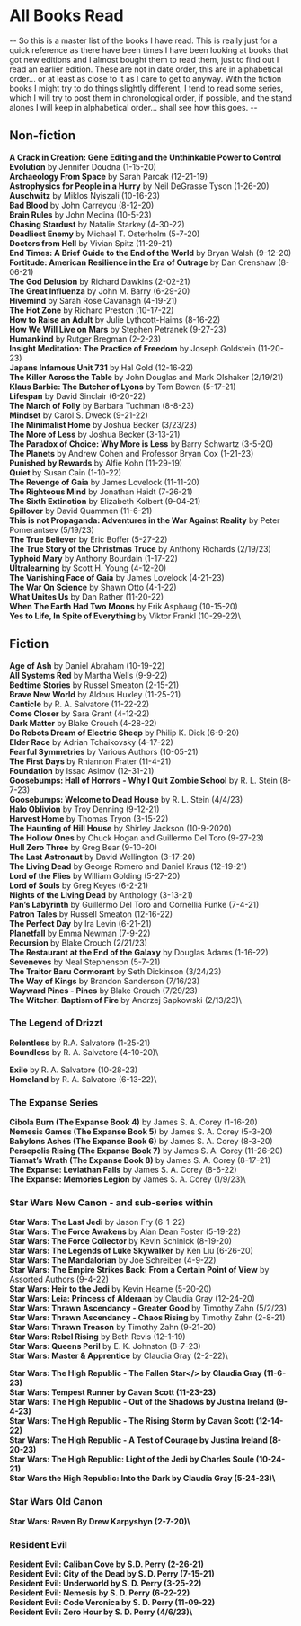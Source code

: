 # All Books Read
-- So this is a master list of the books I have read. This is really just for a quick reference as there have been times I have been looking at books that got new editions and I almost bought them to read them, just to find out I read an earlier edition. These are not in date order, this are in alphabetical order... or at least as close to it as I care to get to anyway.
With the fiction books I might try to do things slightly different, I tend to read some series, which I will try to post them in chronological order, if possible, and the stand alones I will keep in alphabetical order... shall see how this goes. --

## Non-fiction
<b>A Crack in Creation: Gene Editing and the Unthinkable Power to Control Evolution</b> by Jennifer Doudna (1-15-20)\
<b>Archaeology From Space</b> by Sarah Parcak (12-21-19)\
<b>Astrophysics for People in a Hurry</b> by Neil DeGrasse Tyson (1-26-20)\
<b>Auschwitz</b> by Miklos Nyiszali (10-16-23)\
<b>Bad Blood</b> by John Carreyou (8-12-20)\
<b>Brain Rules</b> by John Medina (10-5-23)\
<b>Chasing Stardust</b> by Natalie Starkey (4-30-22)\
<b>Deadliest Enemy</b> by Michael T. Osterholm (5-7-20)\
<b>Doctors from Hell</b> by Vivian Spitz (11-29-21)\
<b>End Times: A Brief Guide to the End of the World</b> by Bryan Walsh (9-12-20)\
<b>Fortitude: American Resilience in the Era of Outrage</b> by Dan Crenshaw (8-06-21)\
<b>The God Delusion</b> by Richard Dawkins (2-02-21)\
<b>The Great Influenza</b> by John M. Barry (6-29-20)\
<b>Hivemind</b> by Sarah Rose Cavanagh (4-19-21)\
<b>The Hot Zone</b> by Richard Preston (10-17-22)\
<b>How to Raise an Adult</b> by Julie Lythcott-Haims (8-16-22)\
<b>How We Will Live on Mars</b> by Stephen Petranek (9-27-23)\
<b>Humankind</b> by Rutger Bregman (2-2-23)\
<b>Insight Meditation: The Practice of Freedom</b> by Joseph Goldstein (11-20-23)\
<b>Japans Infamous Unit 731</b> by Hal Gold (12-16-22)\
<b>The Killer Across the Table</b> by John Douglas and Mark Olshaker (2/19/21)\
<b>Klaus Barbie: The Butcher of Lyons</b> by Tom Bowen (5-17-21)\
<b>Lifespan</b> by David Sinclair (6-20-22)\
<b>The March of Folly</b> by Barbara Tuchman (8-8-23)\
<b>Mindset</b> by Carol S. Dweck (9-21-22)\
<b>The Minimalist Home</b> by Joshua Becker (3/23/23)\
<b>The More of Less</b> by Joshua Becker (3-13-21)\
<b>The Paradox of Choice: Why More is Less</b> by Barry Schwartz (3-5-20)\
<b>The Planets</b> by Andrew Cohen and Professor Bryan Cox (1-21-23)\
<b>Punished by Rewards</b> by Alfie Kohn (11-29-19)\
<b>Quiet</b> by Susan Cain (1-10-22)\
<b>The Revenge of Gaia</b> by James Lovelock (11-11-20)\
<b>The Righteous Mind</b> by Jonathan Haidt (7-26-21)\
<b>The Sixth Extinction</b> by Elizabeth Kolbert (9-04-21)\
<b>Spillover</b> by David Quammen (11-6-21)\
<b>This is not Propaganda: Adventures in the War Against Reality</b> by Peter Pomerantsev (5/19/23)\
<b>The True Believer</b> by Eric Boffer (5-27-22)\
<b>The True Story of the Christmas Truce</b> by Anthony Richards (2/19/23)\
<b>Typhoid Mary</b> by Anthony Bourdain (1-17-22)\
<b>Ultralearning</b> by Scott H. Young (4-12-20)\
<b>The Vanishing Face of Gaia</b> by James Lovelock (4-21-23)\
<b>The War On Science</b> by Shawn Otto (4-1-22)\
<b>What Unites Us</b> by Dan Rather (11-20-22)\
<b>When The Earth Had Two Moons</b> by Erik Asphaug (10-15-20)\
<b>Yes to Life, In Spite of Everything</b> by Viktor Frankl (10-29-22)\



## Fiction
<b>Age of Ash</b> by Daniel Abraham (10-19-22)\
<b>All Systems Red</b> by Martha Wells (9-9-22)\
<b>Bedtime Stories</b> by Russel Smeaton (2-15-21)\
<b>Brave New World</b> by Aldous Huxley (11-25-21)\
<b>Canticle</b> by R. A. Salvatore (11-22-22)\
<b>Come Closer</b> by Sara Grant (4-12-22)\
<b>Dark Matter</b> by Blake Crouch (4-28-22)\
<b>Do Robots Dream of Electric Sheep</b> by Philip K. Dick (6-9-20)\
<b>Elder Race</b> by Adrian Tchaikovsky (4-17-22)\
<b>Fearful Symmetries</b> by Various Authors (10-05-21)\
<b>The First Days</b> by Rhiannon Frater (11-4-21)\
<b>Foundation</b> by Issac Asimov (12-31-21)\
<b>Goosebumps: Hall of Horrors - Why I Quit Zombie School</b> by R. L. Stein (8-7-23)\
<b>Goosebumps: Welcome to Dead House</b> by R. L. Stein (4/4/23)\
<b>Halo Oblivion</b> by Troy Denning (9-12-21)\
<b>Harvest Home</b> by Thomas Tryon (3-15-22)\
<b>The Haunting of Hill House</b> by Shirley Jackson (10-9-2020)\
<b>The Hollow Ones</b> by Chuck Hogan and Guillermo Del Toro (9-27-23)\
<b>Hull Zero Three</b> by Greg Bear (9-10-20)\
<b>The Last Astronaut</b> by David Wellington (3-17-20)\
<b>The Living Dead</b> by George Romero and Daniel Kraus (12-19-21)\
<b>Lord of the Flies</b> by William Golding (5-27-20)\
<b>Lord of Souls</b> by Greg Keyes (6-2-21)\
<b>Nights of the Living Dead</b> by Anthology (3-13-21)\
<b>Pan’s Labyrinth</b> by Guillermo Del Toro and Cornellia Funke (7-4-21)\
<b>Patron Tales</b> by Russell Smeaton  (12-16-22)\
<b>The Perfect Day</b> by Ira Levin (6-21-21)\
<b>Planetfall</b> by Emma Newman (7-9-22)\
<b>Recursion</b> by Blake Crouch (2/21/23)\
<b>The Restaurant at the End of the Galaxy</b> by Douglas Adams (1-16-22)\
<b>Seveneves</b> by Neal Stephenson (5-7-21)\
<b>The Traitor Baru Cormorant</b> by Seth Dickinson (3/24/23)\
<b>The Way of Kings</b> by Brandon Sanderson (7/16/23)\
<b>Wayward Pines - Pines</b> by Blake Crouch (7/29/23)\
<b>The Witcher: Baptism of Fire</b> by Andrzej Sapkowski (2/13/23)\

### The Legend of Drizzt
<b>Relentless</b> by R.A. Salvatore (1-25-21)\
<b>Boundless</b> by R. A. Salvatore (4-10-20)\

<b>Exile</b> by R. A. Salvatore (10-28-23)\
<b>Homeland</b> by R. A. Salvatore (6-13-22)\

### The Expanse Series
<b>Cibola Burn (The Expanse Book 4)</b> by James S. A. Corey (1-16-20)\
<b>Nemesis Games (The Expanse Book 5)</b> by James S. A. Corey (5-3-20)\
<b>Babylons Ashes (The Expanse Book 6)</b> by James S. A. Corey (8-3-20)\
<b>Persepolis Rising (The Expanse Book 7)</b> by James S. A. Corey (11-26-20)\
<b>Tiamat’s Wrath (The Expanse Book 8)</b> by James S. A. Corey (8-17-21)\
<b>The Expanse: Leviathan Falls</b> by James S. A. Corey (8-6-22)\
<b>The Expanse: Memories Legion</b> by James S. A. Corey (1/9/23)\

### Star Wars New Canon - and sub-series within
<b>Star Wars: The Last Jedi</b> by Jason Fry (6-1-22)\
<b>Star Wars: The Force Awakens</b> by Alan Dean Foster (5-19-22)\
<b>Star Wars: The Force Collector</b> by Kevin Schinick (8-19-20)\
<b>Star Wars: The Legends of Luke Skywalker</b> by Ken Liu (6-26-20)\
<b>Star Wars: The Mandalorian</b> by Joe Schreiber (4-9-22)\
<b>Star Wars: The Empire Strikes Back: From a Certain Point of View</b> by Assorted Authors (9-4-22)\
<b>Star Wars: Heir to the Jedi</b> by Kevin Hearne (5-20-20)\
<b>Star Wars: Leia: Princess of Alderaan</b> by Claudia Gray (12-24-20)\
<b>Star Wars: Thrawn Ascendancy - Greater Good</b> by Timothy Zahn (5/2/23)\
<b>Star Wars: Thrawn Ascendancy - Chaos Rising</b> by Timothy Zahn (2-8-21)\
<b>Star Wars: Thrawn Treason</b> by Timothy Zahn (9-21-20)\
<b>Star Wars: Rebel Rising</b> by Beth Revis (12-1-19)\
<b>Star Wars: Queens Peril</b> by E. K. Johnston (8-7-23)\
<b>Star Wars: Master & Apprentice</b> by Claudia Gray (2-2-22)\

<b>Star Wars: The High Republic - The Fallen Star</> by Claudia Gray (11-6-23)\
<b>Star Wars: Tempest Runner</b> by Cavan Scott (11-23-23)\
<b>Star Wars: The High Republic - Out of the Shadows</b> by Justina Ireland (9-4-23)\
<b>Star Wars: The High Republic - The Rising Storm</b> by Cavan Scott (12-14-22)\
<b>Star Wars: The High Republic - A Test of Courage</b> by Justina Ireland (8-20-23)\
<b>Star Wars: The High Republic: Light of the Jedi</b> by Charles Soule (10-24-21)\
<b>Star Wars the High Republic: Into the Dark</b> by Claudia Gray (5-24-23)\

### Star Wars Old Canon
<b>Star Wars: Reven</b> By Drew Karpyshyn (2-7-20)\

### Resident Evil
<b>Resident Evil: Caliban Cove</b> by S.D. Perry (2-26-21)\
<b>Resident Evil: City of the Dead</b> by S. D. Perry (7-15-21)\
<b>Resident Evil: Underworld</b> by S. D. Perry (3-25-22)\
<b>Resident Evil: Nemesis</b> by S. D. Perry (6-22-22)\
<b>Resident Evil: Code Veronica</b> by S. D. Perry (11-09-22)\
<b>Resident Evil: Zero Hour</b> by S. D. Perry (4/6/23)\
